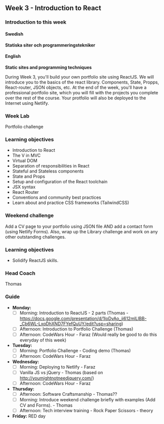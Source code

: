 ## Week 3 - Introduction to React
### Introduction to this week

#### Swedish
**Statiska siter och programmeringstekniker**



#### English
**Static sites and programming techniques**

During Week 3, you'll build your own portfolio site using ReactJS. We will introduce you to the basics of the react library. Components, State, Propps, React-router, JSON objects, etc. At the end of the week, you'll have a professional portfolio site, which you will fill with the projects you complete over the rest of the course. Your protfolio will also be deployed to the Internet using Netlify.

### Week Lab
Portfolio challenge

### Learning objectives

- Introduction to React
- The V in MVC
- Virtual DOM
- Separation of responsibilities in React
- Stateful and Stateless components
- State and Props
- Setup and configuration of the React toolchain
- JSX syntax
- React Router
- Conventions and community best practices
- Learn about and practice CSS frameworks (TailwindCSS)

### Weekend challenge
Add a CV page to your portfolio using JSON file AND add a contact form (using Netlify Forms). Also, wrap up the Library challenge and work on any other outstanding challenges.

### Learning objectives
* Solidify ReactJS skills.

### Head Coach
Thomas

### Guide
- **Monday:**
  - [ ] Morning: Introduction to ReactJS - 2 parts (Thomas - https://docs.google.com/presentation/d/1loDvAo_ji612mlLlBB-_Cb6WL-LxqDhXND7FYefQuUY/edit?usp=sharing)
  - [ ] Afternoon: Introduction to Portfolio Challenge (Thomas)
  - [ ] Afternoon: CodeWars Hour - Faraz (Would really be good to do this everyday of this week)
- **Tuesday:**
  - [ ] Morning: Portfolio Challenge - Coding demo (Thomas)
  - [ ] Afternoon: CodeWars Hour - Faraz
- **Wednesday:**
  - [ ] Morning: Deploying to Netlify - Faraz
  - [ ] Vanilla JS vs jQuery - Thomas (based on http://youmightnotneedjquery.com/)
  - [ ] Afternoon: CodeWars Hour - Faraz
- **Thursday:** 
  - [ ] Afternoon: Software Craftsmanship - Thomas??
  - [ ] Morning: Introduce weekend challenge briefly with examples (Add CV and Forms). - Thomas
  - [ ] Afternoon: Tech interview training - Rock Paper Scissors - theory
- **Friday:** RED day
 

